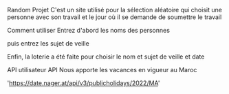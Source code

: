 
Random Projet
C'est un site utilisé pour la sélection aléatoire qui choisit une personne avec son travail et le jour où il se demande de soumettre le travail

Comment utiliser
Entrez d'abord les noms des personnes

puis entrez les sujet de veille

Enfin, la loterie a été faite pour choisir le nom et sujet de veille et date

API utilisateur
API Nous apporte les vacances en vigueur au Maroc

'https://date.nager.at/api/v3/publicholidays/2022/MA'
